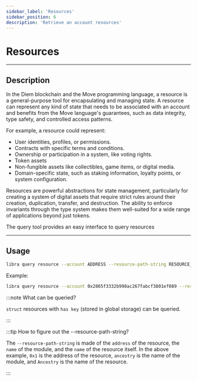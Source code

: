 ```yaml
---
sidebar_label: 'Resources'
sidebar_position: 6
description: 'Retrieve an account resources'
---
```


# Resources
---

## Description

In the Diem blockchain and the Move programming language, a resource is a general-purpose tool for encapsulating and managing state. A resource can represent any kind of state that needs to be associated with an account and benefits from the Move language's guarantees, such as data integrity, type safety, and controlled access patterns.

For example, a resource could represent:

- User identities, profiles, or permissions.
- Contracts with specific terms and conditions.
- Ownership or participation in a system, like voting rights.
- Token assets
- Non-fungible assets like collectibles, game items, or digital media.
- Domain-specific state, such as staking information, loyalty points, or system configuration.

Resources are powerful abstractions for state management, particularly for creating a system of digital assets that require strict rules around their creation, duplication, transfer, and destruction. The ability to enforce invariants through the type system makes them well-suited for a wide range of applications beyond just tokens.

The query tool provides an easy interface to query resources

---

## Usage

```bash
libra query resource --account ADDRESS --resource-path-string RESOURCE_PATH_STRING
```

Example:
```bash
libra query resource --account 0x2865f3332b998ac267fabcf3801ef089 --resource-path-string 0x1::ancestry::Ancestry
```

:::note What can be queried?

`struct` resources with `has key` (stored in global storage) can be queried.

:::

:::tip How to figure out the --resource-path-string?

The `--resource-path-string` is made of the `address` of the resource, the `name` of the module, and the `name` of the resource itself.
In the above example, `0x1` is the address of the resource, `ancestry` is the name of the module, and `Ancestry` is the name of the resource.

:::


